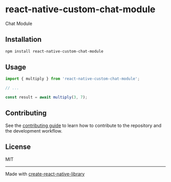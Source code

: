 # react-native-custom-chat-module

Chat Module

## Installation

```sh
npm install react-native-custom-chat-module
```

## Usage

```js
import { multiply } from 'react-native-custom-chat-module';

// ...

const result = await multiply(3, 7);
```

## Contributing

See the [contributing guide](CONTRIBUTING.md) to learn how to contribute to the repository and the development workflow.

## License

MIT

---

Made with [create-react-native-library](https://github.com/callstack/react-native-builder-bob)
